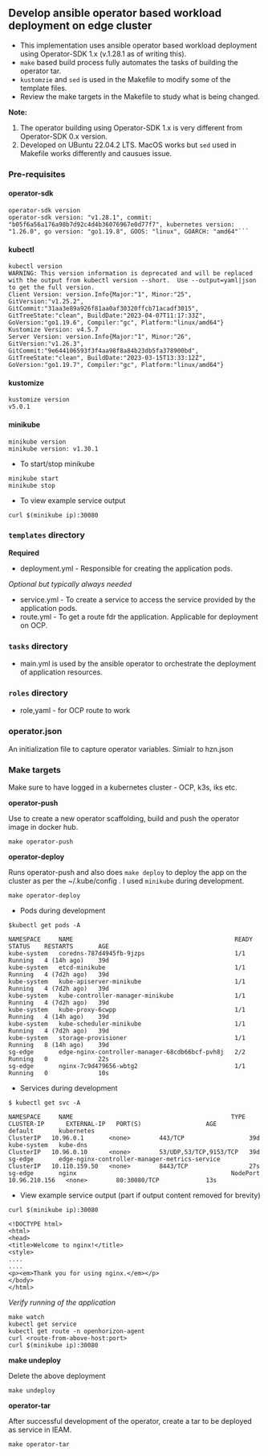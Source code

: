 ## Develop ansible operator based workload deployment on edge cluster

- This implementation uses ansible operator based workload deployment using Operator-SDK 1.x (v.1.28.1 as of writing this). 
- `make` based build process fully automates the tasks of building the operator tar.
- `kustomzie` and `sed` is used in the Makefile to modify some of the template files.
- Review the make targets in the Makefile to study what is being changed. 

**Note:** 
1. The operator building using Operator-SDK 1.x is very different from Operator-SDK 0.x version.
2. Developed on UBuntu 22.04.2 LTS. MacOS works but `sed` used in Makefile works differently and causues issue.

### Pre-requisites
#### operator-sdk
```
operator-sdk version
operator-sdk version: "v1.28.1", commit: "b05f6a56a176a98b7d92c4d4b36076967e0d77f7", kubernetes version: "1.26.0", go version: "go1.19.8", GOOS: "linux", GOARCH: "amd64"```
```
#### kubectl
```
kubectl version
WARNING: This version information is deprecated and will be replaced with the output from kubectl version --short.  Use --output=yaml|json to get the full version.
Client Version: version.Info{Major:"1", Minor:"25", GitVersion:"v1.25.2", GitCommit:"31aa3e89a926f81aa0af30320ffcb71acadf3015", GitTreeState:"clean", BuildDate:"2023-04-07T11:17:33Z", GoVersion:"go1.19.6", Compiler:"gc", Platform:"linux/amd64"}
Kustomize Version: v4.5.7
Server Version: version.Info{Major:"1", Minor:"26", GitVersion:"v1.26.3", GitCommit:"9e644106593f3f4aa98f8a84b23db5fa378900bd", GitTreeState:"clean", BuildDate:"2023-03-15T13:33:12Z", GoVersion:"go1.19.7", Compiler:"gc", Platform:"linux/amd64"}
```
#### kustomize
```
kustomize version
v5.0.1
```
#### minikube
```
minikube version
minikube version: v1.30.1
```
- To start/stop minikube
```
minikube start
minikube stop
```
- To view example service output
```
curl $(minikube ip):30080
```

### `templates` directory 

**Required**
- deployment.yml - Responsible for creating the application pods.

*Optional but typically always needed*
- service.yml - To create a service to access the service provided by the application pods. 
- route.yml - To get a route fdr the application. Applicable for deployment on OCP. 

### `tasks` directory

- main.yml is used by the ansible operator to orchestrate the deployment of application resources.

### `roles` directory

- role,yaml - for OCP route to work

### operator.json
An initialization file to capture operator variables. Simialr to hzn.json

### Make targets
Make sure to have logged in a kubernetes cluster - OCP, k3s, iks etc.

**operator-push**

Use to create a new operator scaffolding, build and push the operator image in docker hub. 
```
make operator-push
```
**operator-deploy**

Runs operator-push and also does `make deploy` to deploy the app on the cluster as per the ~/.kube/config . I used `minikube` during development.
```
make operator-deploy
```
- Pods during development
```
$kubectl get pods -A

NAMESPACE     NAME                                             READY   STATUS    RESTARTS       AGE
kube-system   coredns-787d4945fb-9jzps                         1/1     Running   4 (14h ago)    39d
kube-system   etcd-minikube                                    1/1     Running   4 (7d2h ago)   39d
kube-system   kube-apiserver-minikube                          1/1     Running   4 (7d2h ago)   39d
kube-system   kube-controller-manager-minikube                 1/1     Running   4 (7d2h ago)   39d
kube-system   kube-proxy-6cwpp                                 1/1     Running   4 (14h ago)    39d
kube-system   kube-scheduler-minikube                          1/1     Running   4 (7d2h ago)   39d
kube-system   storage-provisioner                              1/1     Running   8 (14h ago)    39d
sg-edge       edge-nginx-controller-manager-68cdb66bcf-pvh8j   2/2     Running   0              22s
sg-edge       nginx-7c9d479656-wbtg2                           1/1     Running   0              10s
```
- Services during development
```
$ kubectl get svc -A

NAMESPACE     NAME                                            TYPE        CLUSTER-IP      EXTERNAL-IP   PORT(S)                  AGE
default       kubernetes                                      ClusterIP   10.96.0.1       <none>        443/TCP                  39d
kube-system   kube-dns                                        ClusterIP   10.96.0.10      <none>        53/UDP,53/TCP,9153/TCP   39d
sg-edge       edge-nginx-controller-manager-metrics-service   ClusterIP   10.110.159.50   <none>        8443/TCP                 27s
sg-edge       nginx                                           NodePort    10.96.210.156   <none>        80:30080/TCP             13s
```
- View example service output (part if output content removed for brevity)
```
curl $(minikube ip):30080

<!DOCTYPE html>
<html>
<head>
<title>Welcome to nginx!</title>
<style>
....
....
<p><em>Thank you for using nginx.</em></p>
</body>
</html>

```

*Verify running of the application*  
```
make watch 
kubectl get service
kubectl get route -n openhorizon-agent
curl <route-from-above-host:port>
curl $(minikube ip):30080
```
**make undeploy**

Delete the above deployment
```
make undeploy
```
**operator-tar**

After successful development of the operator, create a tar to be deployed as service in IEAM.
``` 
make operator-tar
```

